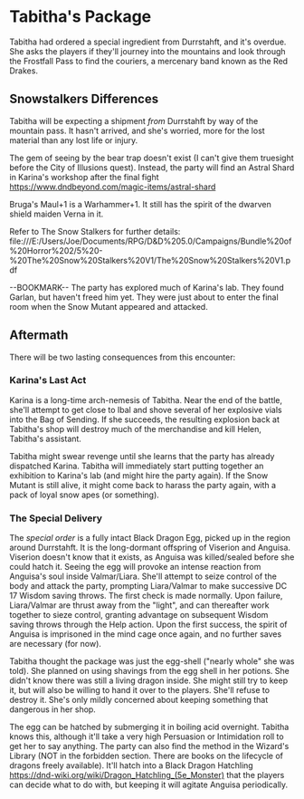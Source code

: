 # Tabitha's Package
Tabitha had ordered a special ingredient from Durrstahft, and it's overdue. She asks the players if they'll journey into the mountains and look through the Frostfall Pass to find the couriers, a mercenary band known as the Red Drakes.

## Snowstalkers Differences
Tabitha will be expecting a shipment *from* Durrstahft by way of the mountain pass. It hasn't arrived, and she's worried, more for the lost material than any lost life or injury.

The gem of seeing by the bear trap doesn't exist (I can't give them truesight before the City of Illusions quest). Instead, the party will find an Astral Shard in Karina's workshop after the final fight https://www.dndbeyond.com/magic-items/astral-shard

Bruga's Maul+1 is a Warhammer+1. It still has the spirit of the dwarven shield maiden Verna in it.

Refer to The Snow Stalkers for further details: file:///E:/Users/Joe/Documents/RPG/D&D%205.0/Campaigns/Bundle%20of%20Horror%202/5%20-%20The%20Snow%20Stalkers%20V1/The%20Snow%20Stalkers%20V1.pdf

--BOOKMARK--
The party has explored much of Karina's lab. They found Garlan, but haven't freed him yet. They were just about to enter the final room when the Snow Mutant appeared and attacked.

## Aftermath
There will be two lasting consequences from this encounter:

### Karina's Last Act
Karina is a long-time arch-nemesis of Tabitha. Near the end of the battle, she'll attempt to get close to Ibal and shove several of her explosive vials into the Bag of Sending. If she succeeds, the resulting explosion back at Tabitha's shop will destroy much of the merchandise and kill Helen, Tabitha's assistant.

Tabitha might swear revenge until she learns that the party has already dispatched Karina. Tabitha will immediately start putting together an exhibition to Karina's lab (and might hire the party again). If the Snow Mutant is still alive, it might come back to harass the party again, with a pack of loyal snow apes (or something).

### The Special Delivery
The *special order* is a fully intact Black Dragon Egg, picked up in the region around Durrstahft. It is the long-dormant offspring of Viserion and Anguisa. Viserion doesn't know that it exists, as Anguisa was killed/sealed before she could hatch it. Seeing the egg will provoke an intense reaction from Anguisa's soul inside Valmar/Liara. She'll attempt to seize control of the body and attack the party, prompting Liara/Valmar to make successive DC 17 Wisdom saving throws. The first check is made normally. Upon failure, Liara/Valmar are thrust away from the "light", and can thereafter work together to sieze control, granting advantage on subsequent Wisdom saving throws through the Help action. Upon the first success, the spirit of Anguisa is imprisoned in the mind cage once again, and no further saves are necessary (for now).

Tabitha thought the package was just the egg-shell ("nearly whole" she was told). She planned on using shavings from the egg shell in her potions. She didn't know there was still a living dragon inside. She might still try to keep it, but will also be willing to hand it over to the players. She'll refuse to destroy it. She's only mildly concerned about keeping something that dangerous in her shop.

The egg can be hatched by submerging it in boiling acid overnight. Tabitha knows this, although it'll take a very high Persuasion or Intimidation roll to get her to say anything. The party can also find the method in the Wizard's Library (NOT in the forbidden section. There are books on the lifecycle of dragons freely available). It'll hatch into a Black Dragon Hatchling https://dnd-wiki.org/wiki/Dragon_Hatchling_(5e_Monster) that the players can decide what to do with, but keeping it will agitate Anguisa periodically.
